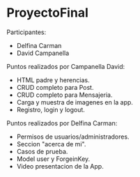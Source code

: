 # ProyectoFinal

Participantes: 

  - Delfina Carman
  - David Campanella

Puntos realizados por Campanella David:

  - HTML padre y herencias.
  - CRUD completo para Post.
  - CRUD completo para Mensajeria.
  - Carga y muestra de imagenes en la app.
  - Registro, login y logout.

Puntos realizados por Delfina Carman:

  - Permisos de usuarios/administradores.
  - Seccion "acerca de mi".
  - Casos de prueba.
  - Model user y ForgeinKey.
  - Video presentacion de la App.
